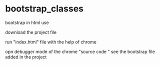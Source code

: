 # bootstrap_classes
bootstrap in html use 

download the project file 

run "index.html" file with the help of chrome 

opn debugger mode of the chrome "source code "  see the bootstrap file added in the project 
